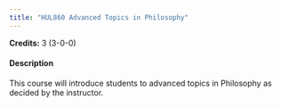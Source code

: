 ```yaml
---
title: "HUL860 Advanced Topics in Philosophy"
---
```

**Credits:** 3 (3-0-0)

#### Description
This course will introduce students to advanced topics in Philosophy as decided by the instructor.